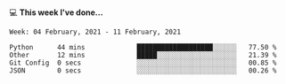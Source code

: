 💻 **This week I've done...**

<!--START_SECTION:waka-->
```text
Week: 04 February, 2021 - 11 February, 2021

Python      44 mins             ███████████████████░░░░░░   77.50 % 
Other       12 mins             █████░░░░░░░░░░░░░░░░░░░░   21.39 % 
Git Config  0 secs              ░░░░░░░░░░░░░░░░░░░░░░░░░   00.85 % 
JSON        0 secs              ░░░░░░░░░░░░░░░░░░░░░░░░░   00.26 %
```
<!--END_SECTION:waka-->

